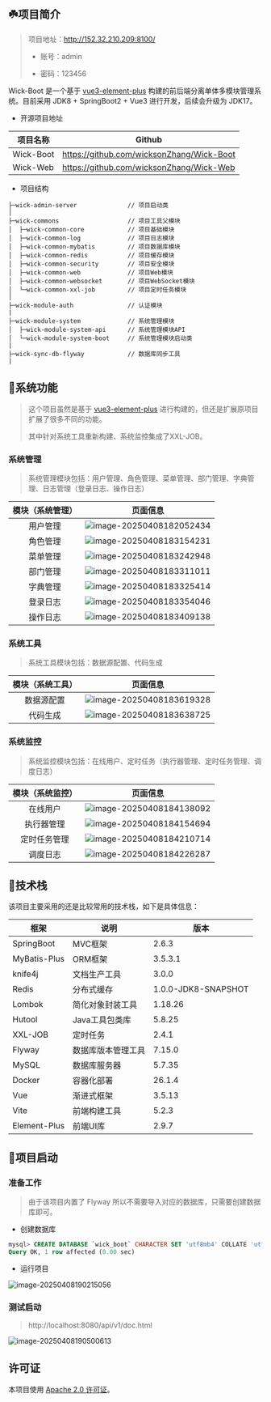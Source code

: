 ## ☘️项目简介

> 项目地址：http://152.32.210.209:8100/
>
> * 账号：admin
>
> * 密码：123456

Wick-Boot 是一个基于 [vue3-element-plus](https://gitee.com/youlaiorg/vue3-element-admin) 构建的前后端分离单体多模块管理系统。目前采用 JDK8 + SpringBoot2 + Vue3 进行开发，后续会升级为 JDK17。

* 开源项目地址

| 项目名称  | Github                                    |
| --------- | ----------------------------------------- |
| Wick-Boot | https://github.com/wicksonZhang/Wick-Boot |
| Wick-Web  | https://github.com/wicksonZhang/Wick-Web  |

* 项目结构

```shell
├─wick-admin-server              // 项目启动类
│  
├─wick-commons                   // 项目工具父模块
│  ├─wick-common-core            // 项目基础模块
│  ├─wick-common-log             // 项目日志模块
│  ├─wick-common-mybatis         // 项目数据库模块
│  ├─wick-common-redis           // 项目缓存模块
│  ├─wick-common-security        // 项目安全模块
│  ├─wick-common-web             // 项目Web模块
│  ├─wick-common-websocket       // 项目WebSocket模块
│  └─wick-common-xxl-job         // 项目定时任务模块
│ 
├─wick-module-auth               // 认证模块
|
├─wick-module-system             // 系统管理模块
│  ├─wick-module-system-api      // 系统管理模块API
│  └─wick-module-system-boot     // 系统管理模块启动类
|
├─wick-sync-db-flyway            // 数据库同步工具
|
```




## 🌴系统功能

> 这个项目虽然是基于  [vue3-element-plus](https://gitee.com/youlaiorg/vue3-element-admin) 进行构建的，但还是扩展原项目扩展了很多不同的功能。
>
> 其中针对系统工具重新构建、系统监控集成了XXL-JOB。

### 系统管理

> 系统管理模块包括：用户管理、角色管理、菜单管理、部门管理、字典管理、日志管理（登录日志、操作日志）

| 模块（系统管理） |                           页面信息                           |
| :--------------: | :----------------------------------------------------------: |
|     用户管理     | ![image-20250408182052434](https://cdn.jsdelivr.net/gh/wicksonZhang/static-source-cdn/images/202504081820509.png) |
|     角色管理     | ![image-20250408183154231](https://cdn.jsdelivr.net/gh/wicksonZhang/static-source-cdn/images/202504081831308.png) |
|     菜单管理     | ![image-20250408183242948](https://cdn.jsdelivr.net/gh/wicksonZhang/static-source-cdn/images/202504081832019.png) |
|     部门管理     | ![image-20250408183311011](https://cdn.jsdelivr.net/gh/wicksonZhang/static-source-cdn/images/202504081833086.png) |
|     字典管理     | ![image-20250408183325414](https://cdn.jsdelivr.net/gh/wicksonZhang/static-source-cdn/images/202504081833485.png) |
|     登录日志     | ![image-20250408183354046](https://cdn.jsdelivr.net/gh/wicksonZhang/static-source-cdn/images/202504081833128.png) |
|     操作日志     | ![image-20250408183409138](https://cdn.jsdelivr.net/gh/wicksonZhang/static-source-cdn/images/202504081834205.png) |

### 系统工具

> 系统工具模块包括：数据源配置、代码生成

| 模块（系统工具） |                           页面信息                           |
| :--------------: | :----------------------------------------------------------: |
|    数据源配置    | ![image-20250408183619328](https://cdn.jsdelivr.net/gh/wicksonZhang/static-source-cdn/images/202504081836392.png) |
|     代码生成     | ![image-20250408183638725](https://cdn.jsdelivr.net/gh/wicksonZhang/static-source-cdn/images/202504081836798.png) |

### 系统监控

> 系统监控模块包括：在线用户、定时任务（执行器管理、定时任务管理、调度日志）

| 模块（系统监控） |                           页面信息                           |
| :--------------: | :----------------------------------------------------------: |
|     在线用户     | ![image-20250408184138092](https://cdn.jsdelivr.net/gh/wicksonZhang/static-source-cdn/images/202504081841170.png) |
|    执行器管理    | ![image-20250408184154694](https://cdn.jsdelivr.net/gh/wicksonZhang/static-source-cdn/images/202504081841772.png) |
|   定时任务管理   | ![image-20250408184210714](https://cdn.jsdelivr.net/gh/wicksonZhang/static-source-cdn/images/202504081842790.png) |
|     调度日志     | ![image-20250408184226287](https://cdn.jsdelivr.net/gh/wicksonZhang/static-source-cdn/images/202504081842361.png) |



## 🔨技术栈

该项目主要采用的还是比较常用的技术栈，如下是具体信息：

| 框架         | 说明               | 版本                |
| ------------ | ------------------ | ------------------- |
| SpringBoot   | MVC框架            | 2.6.3               |
| MyBatis-Plus | ORM框架            | 3.5.3.1             |
| knife4j      | 文档生产工具       | 3.0.0               |
| Redis        | 分布式缓存         | 1.0.0-JDK8-SNAPSHOT |
| Lombok       | 简化对象封装工具   | 1.18.26             |
| Hutool       | Java工具包类库     | 5.8.25              |
| XXL-JOB      | 定时任务           | 2.4.1               |
| Flyway       | 数据库版本管理工具 | 7.15.0              |
| MySQL        | 数据库服务器       | 5.7.35              |
| Docker       | 容器化部署         | 26.1.4              |
| Vue          | 渐进式框架         | 3.5.13              |
| Vite         | 前端构建工具       | 5.2.3               |
| Element-Plus | 前端UI库           | 2.9.7               |



## 🍊项目启动

### 准备工作

> 由于该项目内置了 Flyway 所以不需要导入对应的数据库，只需要创建数据库即可。

* 创建数据库

```sql
mysql> CREATE DATABASE `wick_boot` CHARACTER SET 'utf8mb4' COLLATE 'utf8mb4_unicode_ci';
Query OK, 1 row affected (0.00 sec)
```

* 运行项目

![image-20250408190215056](https://cdn.jsdelivr.net/gh/wicksonZhang/static-source-cdn/images/202504081902121.png)



### 测试启动

> http://localhost:8080/api/v1/doc.html

![image-20250408190500613](https://cdn.jsdelivr.net/gh/wicksonZhang/static-source-cdn/images/202504081905674.png)



## 许可证

本项目使用 [Apache 2.0 许可证](LICENSE)。